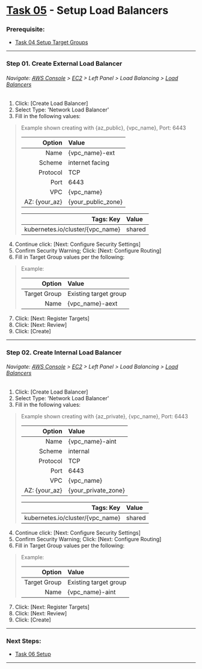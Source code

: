# [Task 05](../tasks/loadbalancer/) - Setup Load Balancers
### Prerequisite:
  + [Task 04 Setup Target Groups]
---------------------------------------------------------------------------------
### Step 01\. Create External Load Balancer
###### Navigate: [AWS Console] > [EC2] > Left Panel > Load Balancing > [Load Balancers]
 1. Click: [Create Load Balancer]
 2. Select Type: 'Network Load Balancer'
 3. Fill in the following values:    
> Example shown creating with {az_public}, {vpc_name}, Port: 6443
>
>   | Option            | Value                 |
>   |------------------:|:----------------------|
>   | Name              | {vpc_name}-ext        |
>   | Scheme            | internet facing       |
>   | Protocol          | TCP                   |
>   | Port              | 6443                  |
>   | VPC               | {vpc_name}            |
>   | AZ: {your_az}     | {your_public_zone}    |
>
>   | Tags: Key                        | Value  |
>   |---------------------------------:|:-------|
>   | kubernetes.io/cluster/{vpc_name} | shared |
    
  4. Continue click: [Next: Configure Security Settings]
  5. Confirm Security Warning; Click: [Next: Configure Routing]
  6. Fill in Target Group values per the following:
> Example:
>
>   | Option            | Value                 |
>   |------------------:|:----------------------|
>   | Target Group      | Existing target group |
>   | Name              | {vpc_name}-aext       |

  7. Click: [Next: Register Targets]
  8. Click: [Next: Review]
  9. Click: [Create]

---------------------------------------------------------------------------------
### Step 02\. Create Internal Load Balancer
###### Navigate: [AWS Console] > [EC2] > Left Panel > Load Balancing > [Load Balancers]
  1. Click: [Create Load Balancer]
  2. Select Type: 'Network Load Balancer'
  3. Fill in the following values:    
> Example shown creating with {az_private}, {vpc_name}, Port: 6443
>
>   | Option            | Value                 |
>   |------------------:|:----------------------|
>   | Name              | {vpc_name}-aint       |
>   | Scheme            | internal              |
>   | Protocol          | TCP                   |
>   | Port              | 6443                  |
>   | VPC               | {vpc_name}            |
>   | AZ: {your_az}     | {your_private_zone}   |
>
>   | Tags: Key                        | Value  |
>   |---------------------------------:|:-------|
>   | kubernetes.io/cluster/{vpc_name} | shared |
    
  4. Continue click: [Next: Configure Security Settings]
  5. Confirm Security Warning; Click: [Next: Configure Routing]
  6. Fill in Target Group values per the following:
> Example:
>   
>   | Option            | Value                 |
>   |------------------:|:----------------------|
>   | Target Group      | Existing target group |
>   | Name              | {vpc_name}-aint       |

  7. Click: [Next: Register Targets]
  8. Click: [Next: Review]
  9. Click: [Create]

---------------------------------------------------------------------------------
### Next Steps:
  + [Task 06 Setup]
--------------------------------------------------------------------------------
[Task 04 Setup Target Groups]:../manual/04_TargetGroups.md
[Task 06 Setup ]:../manual/06_.md
[AWS Console]:https://console.amazonaws-us-gov.com/console/home
[EC2]:https://console.amazonaws-us-gov.com/ec2/home
[Target Groups]:https://console.amazonaws-us-gov.com/ec2/home#TargetGroups
[Load Balancers]:https://console.amazonaws-us-gov.com/ec2/v2/home#LoadBalancers
